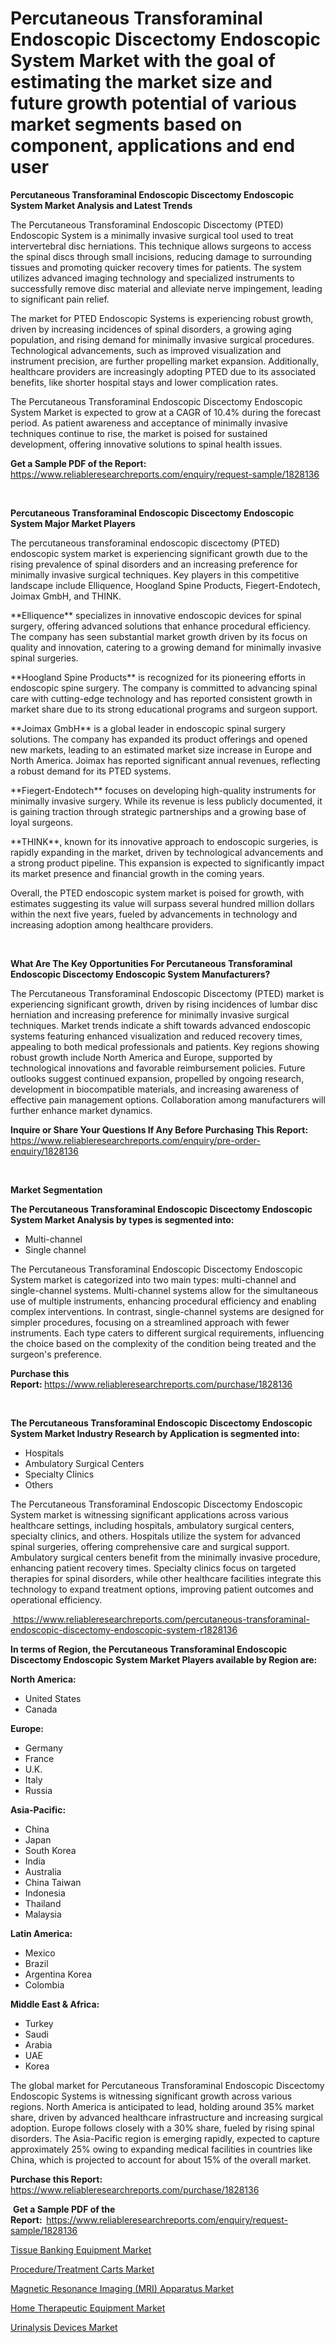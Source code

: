 <p><h1>Percutaneous Transforaminal Endoscopic Discectomy Endoscopic System Market with the goal of estimating the market size and future growth potential of various market segments based on component, applications and end user</h1></p><p><strong>Percutaneous Transforaminal Endoscopic Discectomy Endoscopic System Market Analysis and Latest Trends</strong></p>
<p><p>The Percutaneous Transforaminal Endoscopic Discectomy (PTED) Endoscopic System is a minimally invasive surgical tool used to treat intervertebral disc herniations. This technique allows surgeons to access the spinal discs through small incisions, reducing damage to surrounding tissues and promoting quicker recovery times for patients. The system utilizes advanced imaging technology and specialized instruments to successfully remove disc material and alleviate nerve impingement, leading to significant pain relief.</p><p>The market for PTED Endoscopic Systems is experiencing robust growth, driven by increasing incidences of spinal disorders, a growing aging population, and rising demand for minimally invasive surgical procedures. Technological advancements, such as improved visualization and instrument precision, are further propelling market expansion. Additionally, healthcare providers are increasingly adopting PTED due to its associated benefits, like shorter hospital stays and lower complication rates.</p><p>The Percutaneous Transforaminal Endoscopic Discectomy Endoscopic System Market is expected to grow at a CAGR of 10.4% during the forecast period. As patient awareness and acceptance of minimally invasive techniques continue to rise, the market is poised for sustained development, offering innovative solutions to spinal health issues.</p></p>
<p><strong>Get a Sample PDF of the Report:&nbsp;</strong> <a href="https://www.reliableresearchreports.com/enquiry/request-sample/1828136?utm_campaign=41&utm_medium=2&utm_source=Github&utm_content=ia&utm_term=05032025&utm_id=percutaneous-transforaminal-endoscopic-discectomy-endoscopic-system">https://www.reliableresearchreports.com/enquiry/request-sample/1828136</a></p>
<p>&nbsp;</p>
<p><strong>Percutaneous Transforaminal Endoscopic Discectomy Endoscopic System Major Market Players</strong></p>
<p><p>The percutaneous transforaminal endoscopic discectomy (PTED) endoscopic system market is experiencing significant growth due to the rising prevalence of spinal disorders and an increasing preference for minimally invasive surgical techniques. Key players in this competitive landscape include Elliquence, Hoogland Spine Products, Fiegert-Endotech, Joimax GmbH, and THINK.</p><p>**Elliquence** specializes in innovative endoscopic devices for spinal surgery, offering advanced solutions that enhance procedural efficiency. The company has seen substantial market growth driven by its focus on quality and innovation, catering to a growing demand for minimally invasive spinal surgeries.</p><p>**Hoogland Spine Products** is recognized for its pioneering efforts in endoscopic spine surgery. The company is committed to advancing spinal care with cutting-edge technology and has reported consistent growth in market share due to its strong educational programs and surgeon support.</p><p>**Joimax GmbH** is a global leader in endoscopic spinal surgery solutions. The company has expanded its product offerings and opened new markets, leading to an estimated market size increase in Europe and North America. Joimax has reported significant annual revenues, reflecting a robust demand for its PTED systems.</p><p>**Fiegert-Endotech** focuses on developing high-quality instruments for minimally invasive surgery. While its revenue is less publicly documented, it is gaining traction through strategic partnerships and a growing base of loyal surgeons.</p><p>**THINK**, known for its innovative approach to endoscopic surgeries, is rapidly expanding in the market, driven by technological advancements and a strong product pipeline. This expansion is expected to significantly impact its market presence and financial growth in the coming years.</p><p>Overall, the PTED endoscopic system market is poised for growth, with estimates suggesting its value will surpass several hundred million dollars within the next five years, fueled by advancements in technology and increasing adoption among healthcare providers.</p></p>
<p>&nbsp;</p>
<p><strong>What Are The Key Opportunities For Percutaneous Transforaminal Endoscopic Discectomy Endoscopic System Manufacturers?</strong></p>
<p><p>The Percutaneous Transforaminal Endoscopic Discectomy (PTED) market is experiencing significant growth, driven by rising incidences of lumbar disc herniation and increasing preference for minimally invasive surgical techniques. Market trends indicate a shift towards advanced endoscopic systems featuring enhanced visualization and reduced recovery times, appealing to both medical professionals and patients. Key regions showing robust growth include North America and Europe, supported by technological innovations and favorable reimbursement policies. Future outlooks suggest continued expansion, propelled by ongoing research, development in biocompatible materials, and increasing awareness of effective pain management options. Collaboration among manufacturers will further enhance market dynamics.</p></p>
<p><strong>Inquire or Share Your Questions If Any Before Purchasing This Report:</strong> <a href="https://www.reliableresearchreports.com/enquiry/pre-order-enquiry/1828136?utm_campaign=41&utm_medium=2&utm_source=Github&utm_content=ia&utm_term=05032025&utm_id=percutaneous-transforaminal-endoscopic-discectomy-endoscopic-system">https://www.reliableresearchreports.com/enquiry/pre-order-enquiry/1828136</a></p>
<p>&nbsp;</p>
<p><strong>Market Segmentation</strong></p>
<p><strong>The Percutaneous Transforaminal Endoscopic Discectomy Endoscopic System Market Analysis by types is segmented into:</strong></p>
<p><ul><li>Multi-channel</li><li>Single channel</li></ul></p>
<p><p>The Percutaneous Transforaminal Endoscopic Discectomy Endoscopic System market is categorized into two main types: multi-channel and single-channel systems. Multi-channel systems allow for the simultaneous use of multiple instruments, enhancing procedural efficiency and enabling complex interventions. In contrast, single-channel systems are designed for simpler procedures, focusing on a streamlined approach with fewer instruments. Each type caters to different surgical requirements, influencing the choice based on the complexity of the condition being treated and the surgeon's preference.</p></p>
<p><strong>Purchase this Report:&nbsp;</strong><a href="https://www.reliableresearchreports.com/purchase/1828136?utm_campaign=41&utm_medium=2&utm_source=Github&utm_content=ia&utm_term=05032025&utm_id=percutaneous-transforaminal-endoscopic-discectomy-endoscopic-system">https://www.reliableresearchreports.com/purchase/1828136</a></p>
<p>&nbsp;</p>
<p><strong>The Percutaneous Transforaminal Endoscopic Discectomy Endoscopic System Market Industry Research by Application is segmented into:</strong></p>
<p><ul><li>Hospitals</li><li>Ambulatory Surgical Centers</li><li>Specialty Clinics</li><li>Others</li></ul></p>
<p><p>The Percutaneous Transforaminal Endoscopic Discectomy Endoscopic System market is witnessing significant applications across various healthcare settings, including hospitals, ambulatory surgical centers, specialty clinics, and others. Hospitals utilize the system for advanced spinal surgeries, offering comprehensive care and surgical support. Ambulatory surgical centers benefit from the minimally invasive procedure, enhancing patient recovery times. Specialty clinics focus on targeted therapies for spinal disorders, while other healthcare facilities integrate this technology to expand treatment options, improving patient outcomes and operational efficiency.</p></p>
<p><a href="https://www.reliableresearchreports.com/percutaneous-transforaminal-endoscopic-discectomy-endoscopic-system-r1828136?utm_campaign=41&utm_medium=2&utm_source=Github&utm_content=ia&utm_term=05032025&utm_id=percutaneous-transforaminal-endoscopic-discectomy-endoscopic-system">&nbsp;https://www.reliableresearchreports.com/percutaneous-transforaminal-endoscopic-discectomy-endoscopic-system-r1828136</a></p>
<p><strong>In terms of Region, the Percutaneous Transforaminal Endoscopic Discectomy Endoscopic System Market Players available by Region are:</strong></p>
<p>
    <p> <strong> North America: </strong>
        <ul>
            <li>United States</li>
            <li>Canada</li>
        </ul>
        </p> 
    <p> <strong> Europe: </strong>
        <ul>
            <li>Germany</li>
            <li>France</li>
            <li>U.K.</li>
            <li>Italy</li>
            <li>Russia</li>
        </ul>
        </p> 
    <p> <strong> Asia-Pacific: </strong>
        <ul>
            <li>China</li>
            <li>Japan</li>
            <li>South Korea</li>
            <li>India</li>
            <li>Australia</li>
            <li>China Taiwan</li>
            <li>Indonesia</li>
            <li>Thailand</li>
            <li>Malaysia</li>
        </ul>
        </p> 
    <p> <strong> Latin America: </strong>
        <ul>
            <li>Mexico</li>
            <li>Brazil</li>
            <li>Argentina Korea</li>
            <li>Colombia</li>
        </ul>
        </p> 
    <p> <strong> Middle East & Africa: </strong>
        <ul>
            <li>Turkey</li>
            <li>Saudi</li>
            <li>Arabia</li>
            <li>UAE</li>
            <li>Korea</li>
        </ul>
    </p>
    </p>
<p><p>The global market for Percutaneous Transforaminal Endoscopic Discectomy Endoscopic Systems is witnessing significant growth across various regions. North America is anticipated to lead, holding around 35% market share, driven by advanced healthcare infrastructure and increasing surgical adoption. Europe follows closely with a 30% share, fueled by rising spinal disorders. The Asia-Pacific region is emerging rapidly, expected to capture approximately 25% owing to expanding medical facilities in countries like China, which is projected to account for about 15% of the overall market.</p></p>
<p><strong>Purchase this Report: </strong><a href="https://www.reliableresearchreports.com/purchase/1828136?utm_campaign=41&utm_medium=2&utm_source=Github&utm_content=ia&utm_term=05032025&utm_id=percutaneous-transforaminal-endoscopic-discectomy-endoscopic-system">https://www.reliableresearchreports.com/purchase/1828136</a></p>
<p>&nbsp;<strong>Get a Sample PDF of the Report:&nbsp;&nbsp;</strong><a href="https://www.reliableresearchreports.com/enquiry/request-sample/1828136?utm_campaign=41&utm_medium=2&utm_source=Github&utm_content=ia&utm_term=05032025&utm_id=percutaneous-transforaminal-endoscopic-discectomy-endoscopic-system">https://www.reliableresearchreports.com/enquiry/request-sample/1828136</a></p>
<p><strong></strong></p>
<p><p><a href="https://github.com/mudgeadamsvx/Market-Research-Report-List-1/blob/main/tissue-banking-equipment-market.md?utm_campaign=41&utm_medium=2&utm_source=Github&utm_content=ia&utm_term=05032025&utm_id=percutaneous-transforaminal-endoscopic-discectomy-endoscopic-system">Tissue Banking Equipment Market</a></p><p><a href="https://github.com/beyeagamizjp/Market-Research-Report-List-1/blob/main/proceduretreatment-carts-market.md?utm_campaign=41&utm_medium=2&utm_source=Github&utm_content=ia&utm_term=05032025&utm_id=percutaneous-transforaminal-endoscopic-discectomy-endoscopic-system">Procedure/Treatment Carts Market</a></p><p><a href="https://github.com/shafriusizi/Market-Research-Report-List-1/blob/main/magnetic-resonance-imaging-mri-apparatus-market.md?utm_campaign=41&utm_medium=2&utm_source=Github&utm_content=ia&utm_term=05032025&utm_id=percutaneous-transforaminal-endoscopic-discectomy-endoscopic-system">Magnetic Resonance Imaging (MRI) Apparatus Market</a></p><p><a href="https://github.com/sutrejaron/Market-Research-Report-List-1/blob/main/home-therapeutic-equipment-market.md?utm_campaign=41&utm_medium=2&utm_source=Github&utm_content=ia&utm_term=05032025&utm_id=percutaneous-transforaminal-endoscopic-discectomy-endoscopic-system">Home Therapeutic Equipment Market</a></p><p><a href="https://github.com/kukolkasimo5/Market-Research-Report-List-1/blob/main/urinalysis-devices-market.md?utm_campaign=41&utm_medium=2&utm_source=Github&utm_content=ia&utm_term=05032025&utm_id=percutaneous-transforaminal-endoscopic-discectomy-endoscopic-system">Urinalysis Devices Market</a></p></p>